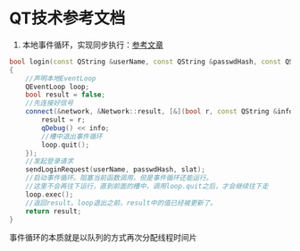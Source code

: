 # QT技术参考文档

1. 本地事件循环，实现同步执行：[参考文章](https://zhuanlan.zhihu.com/p/72758194)
```c++
bool login(const QString &userName, const QString &passwdHash, const QString &slat)
{
    //声明本地EventLoop
    QEventLoop loop;
    bool result = false;
    //先连接好信号
    connect(&network, &Network::result, [&](bool r, const QString &info){
        result = r;
        qDebug() << info;
        //槽中退出事件循环
        loop.quit();
    });
    //发起登录请求
    sendLoginRequest(userName, passwdHash, slat);
    //启动事件循环。阻塞当前函数调用，但是事件循环还能运行。
    //这里不会再往下运行，直到前面的槽中，调用loop.quit之后，才会继续往下走
    loop.exec();
    //返回result。loop退出之前，result中的值已经被更新了。
    return result;
}
```

事件循环的本质就是以队列的方式再次分配线程时间片
